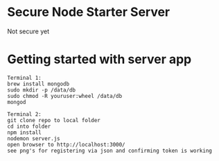 # Secure Node Starter Server 
Not secure yet

# Getting started with server app

    Terminal 1:
    brew install mongodb
    sudo mkdir -p /data/db
    sudo chmod -R youruser:wheel /data/db
    mongod
    
    Terminal 2:
    git clone repo to local folder
    cd into folder
    npm install
    nodemon server.js
    open browser to http://localhost:3000/
    see png's for registering via json and confirming token is working
